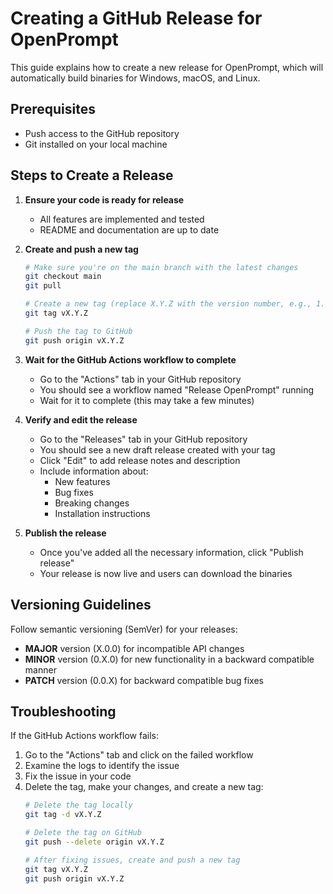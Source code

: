 # Creating a GitHub Release for OpenPrompt

This guide explains how to create a new release for OpenPrompt, which will automatically build binaries for Windows, macOS, and Linux.

## Prerequisites

- Push access to the GitHub repository
- Git installed on your local machine

## Steps to Create a Release

1. **Ensure your code is ready for release**
   - All features are implemented and tested
   - README and documentation are up to date

2. **Create and push a new tag**
   ```bash
   # Make sure you're on the main branch with the latest changes
   git checkout main
   git pull

   # Create a new tag (replace X.Y.Z with the version number, e.g., 1.0.0)
   git tag vX.Y.Z

   # Push the tag to GitHub
   git push origin vX.Y.Z
   ```

3. **Wait for the GitHub Actions workflow to complete**
   - Go to the "Actions" tab in your GitHub repository
   - You should see a workflow named "Release OpenPrompt" running
   - Wait for it to complete (this may take a few minutes)

4. **Verify and edit the release**
   - Go to the "Releases" tab in your GitHub repository
   - You should see a new draft release created with your tag
   - Click "Edit" to add release notes and description
   - Include information about:
     - New features
     - Bug fixes
     - Breaking changes
     - Installation instructions

5. **Publish the release**
   - Once you've added all the necessary information, click "Publish release"
   - Your release is now live and users can download the binaries

## Versioning Guidelines

Follow semantic versioning (SemVer) for your releases:
- **MAJOR** version (X.0.0) for incompatible API changes
- **MINOR** version (0.X.0) for new functionality in a backward compatible manner
- **PATCH** version (0.0.X) for backward compatible bug fixes

## Troubleshooting

If the GitHub Actions workflow fails:
1. Go to the "Actions" tab and click on the failed workflow
2. Examine the logs to identify the issue
3. Fix the issue in your code
4. Delete the tag, make your changes, and create a new tag:
   ```bash
   # Delete the tag locally
   git tag -d vX.Y.Z
   
   # Delete the tag on GitHub
   git push --delete origin vX.Y.Z
   
   # After fixing issues, create and push a new tag
   git tag vX.Y.Z
   git push origin vX.Y.Z
   ```
